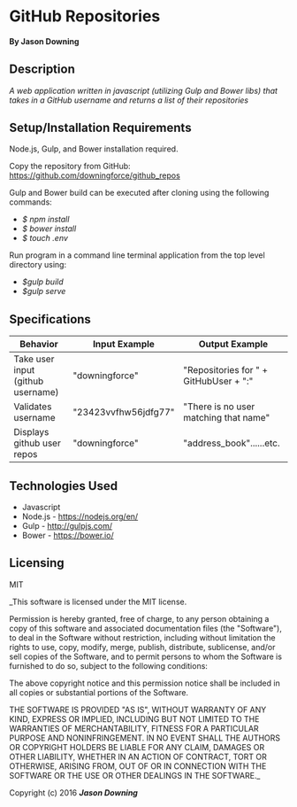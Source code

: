 # GitHub Repositories

#### By Jason Downing

## Description

_A web application written in javascript (utilizing Gulp and Bower libs) that takes in a GitHub username and returns a list of their repositories_

## Setup/Installation Requirements

Node.js, Gulp, and Bower installation required.

Copy the repository from GitHub: https://github.com/downingforce/github_repos

Gulp and Bower build can be executed after cloning using the following commands:

* _$ npm install_
* _$ bower install_
* _$ touch .env_

Run program in a command line terminal application from the top level directory using:
* _$gulp build_
* _$gulp serve_

## Specifications

| Behavior                              | Input Example               | Output Example                         |
| --------------------------------------| --------------------------- | -------------------------------------- |
| Take user input (github username)     | "downingforce"              | "Repositories for " + GitHubUser + ":" |
| Validates username                    | "23423vvfhw56jdfg77"        | "There is no user matching that name"  |
| Displays github user repos            | "downingforce"              | "address_book"......etc.               |


## Technologies Used

* Javascript
* Node.js - https://nodejs.org/en/
* Gulp - http://gulpjs.com/
* Bower - https://bower.io/

## Licensing

MIT

_This software is licensed under the MIT license.

Permission is hereby granted, free of charge, to any person obtaining a copy of this software and associated documentation files (the "Software"), to deal in the Software without restriction, including without limitation the rights to use, copy, modify, merge, publish, distribute, sublicense, and/or sell copies of the Software, and to permit persons to whom the Software is furnished to do so, subject to the following conditions:

The above copyright notice and this permission notice shall be included in all copies or substantial portions of the Software.

THE SOFTWARE IS PROVIDED "AS IS", WITHOUT WARRANTY OF ANY KIND, EXPRESS OR IMPLIED, INCLUDING BUT NOT LIMITED TO THE WARRANTIES OF MERCHANTABILITY, FITNESS FOR A PARTICULAR PURPOSE AND NONINFRINGEMENT. IN NO EVENT SHALL THE AUTHORS OR COPYRIGHT HOLDERS BE LIABLE FOR ANY CLAIM, DAMAGES OR OTHER LIABILITY, WHETHER IN AN ACTION OF CONTRACT, TORT OR OTHERWISE, ARISING FROM, OUT OF OR IN CONNECTION WITH THE SOFTWARE OR THE USE OR OTHER DEALINGS IN THE SOFTWARE._

Copyright (c) 2016 **_Jason Downing_**

